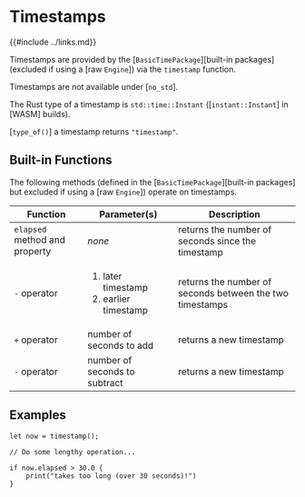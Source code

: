 Timestamps
==========

{{#include ../links.md}}

Timestamps are provided by the [`BasicTimePackage`][built-in packages] (excluded if using a [raw `Engine`])
via the `timestamp` function.

Timestamps are not available under [`no_std`].

The Rust type of a timestamp is `std::time::Instant` ([`instant::Instant`] in [WASM] builds).

[`type_of()`] a timestamp returns `"timestamp"`.


Built-in Functions
-----------------

The following methods (defined in the [`BasicTimePackage`][built-in packages] but excluded if using a [raw `Engine`]) operate on timestamps.

| Function                      | Parameter(s)                                                | Description                                              |
| ----------------------------- | ----------------------------------------------------------- | -------------------------------------------------------- |
| `elapsed` method and property | _none_                                                      | returns the number of seconds since the timestamp        |
| `-` operator                  | <ol><li>later timestamp</li><li>earlier timestamp</li></ol> | returns the number of seconds between the two timestamps |
| `+` operator                  | number of seconds to add                                    | returns a new timestamp                                  |
| `-` operator                  | number of seconds to subtract                               | returns a new timestamp                                  |


Examples
--------

```rust,no_run
let now = timestamp();

// Do some lengthy operation...

if now.elapsed > 30.0 {
    print("takes too long (over 30 seconds)!")
}
```
